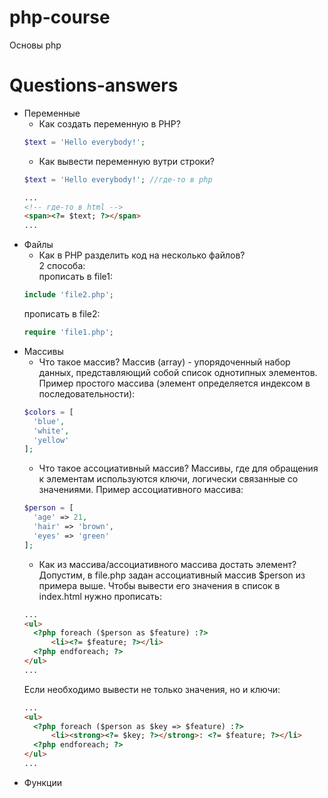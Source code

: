 # php-course
Основы php

# Questions-answers #
* Переменные
    * Как создать переменную в PHP?
    ```php
    $text = 'Hello everybody!';
    ```
    * Как вывести переменную вутри строки?
    ```php
    $text = 'Hello everybody!'; //где-то в php
    ```
    ```html
    ...
    <!-- где-то в html -->
    <span><?= $text; ?></span> 
    ...
    ```
* Файлы
    * Как в PHP разделить код на несколько файлов?  
    2 способа:  
    прописать в file1:
    ```php
    include 'file2.php';
    ```  
    прописать в file2:
    ```php
    require 'file1.php'; 
    ```
* Массивы
    * Что такое массив?
    Массив (array) - упорядоченный набор данных, представляющий собой список однотипных элементов.
    Пример простого массива (элемент определяется индексом в последовательности):
    ```php
    $colors = [
      'blue',
      'white',
      'yellow'
    ];
    ```  
    * Что такое ассоциативный массив?
    Массивы, где для обращения к элементам используются ключи, логически связанные со значениями.
    Пример ассоциативного массива:
    ```php
    $person = [
      'age' => 21,
      'hair' => 'brown',
      'eyes' => 'green'
    ];
    ``` 
    * Как из массива/ассоциативного массива достать элемент?  
    Допустим, в file.php задан ассоциативный массив $person из примера выше. Чтобы вывести его значения в список в index.html нужно прописать:
    ```html
    ...
    <ul>
      <?php foreach ($person as $feature) :?>
          <li><?= $feature; ?></li>
      <?php endforeach; ?>
    </ul>
    ...
    ```
    Если необходимо вывести не только значения, но и ключи:
    ```html
    ...
    <ul>
      <?php foreach ($person as $key => $feature) :?>
          <li><strong><?= $key; ?></strong>: <?= $feature; ?></li>
      <?php endforeach; ?>
    </ul>
    ...
    ```
* Функции
    
